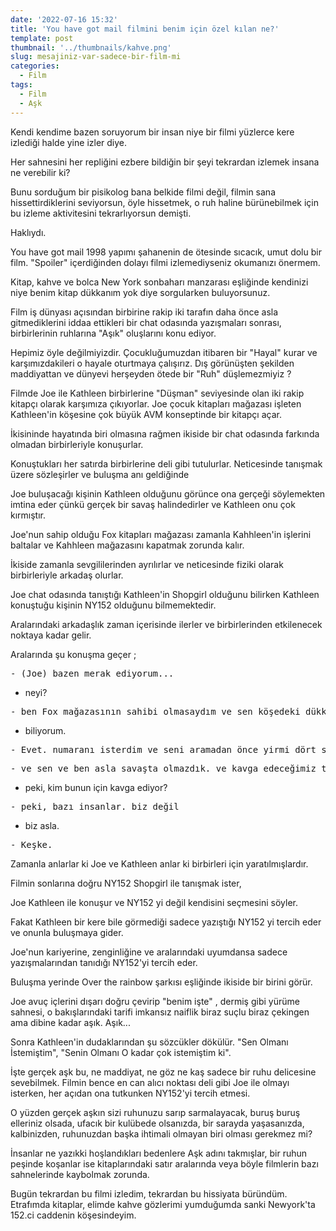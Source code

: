 ```yaml
---
date: '2022-07-16 15:32'
title: 'You have got mail filmini benim için özel kılan ne?'
template: post
thumbnail: '../thumbnails/kahve.png'
slug: mesajiniz-var-sadece-bir-film-mi
categories:
  - Film
tags:
  - Film
  - Aşk
---
```




Kendi kendime bazen soruyorum bir insan niye bir filmi yüzlerce kere izlediği halde yine izler diye.

Her sahnesini her repliğini ezbere bildiğin bir şeyi tekrardan izlemek insana ne verebilir ki?

Bunu sorduğum bir pisikolog bana belkide filmi değil, filmin sana hissettirdiklerini seviyorsun, öyle hissetmek, o ruh haline bürünebilmek için bu izleme aktivitesini tekrarlıyorsun demişti.

Haklıydı.


You have got mail 1998 yapımı şahanenin de ötesinde sıcacık, umut dolu bir film. "Spoiler" içerdiğinden dolayı filmi izlemediyseniz okumanızı önermem.


Kitap, kahve ve bolca New York sonbaharı manzarası eşliğinde kendinizi niye benim kitap dükkanım yok diye sorgularken buluyorsunuz.

Film iş dünyası açısından birbirine rakip iki tarafın daha önce asla gitmediklerini iddaa ettikleri bir chat odasında yazışmaları sonrası,
birbirlerinin ruhlarına "Aşık" oluşlarını konu ediyor.

Hepimiz öyle değilmiyizdir. Çocukluğumuzdan itibaren bir "Hayal" kurar ve karşımızdakileri o hayale oturtmaya çalışırız.
Dış görünüşten şekilden maddiyattan ve dünyevi herşeyden ötede bir "Ruh" düşlemezmiyiz ?

Filmde Joe ile Kathleen birbirlerine "Düşman" seviyesinde olan iki rakip kitapçı olarak karşımıza çıkıyorlar.
Joe çocuk kitapları mağazası işleten Kathleen'in köşesine çok büyük AVM konseptinde bir kitapçı açar.

İkisininde hayatında biri olmasına rağmen ikiside bir chat odasında farkında olmadan birbirleriyle konuşurlar.

Konuştukları her satırda birbirlerine deli gibi tutulurlar. Neticesinde tanışmak üzere sözleşirler ve buluşma anı geldiğinde 

Joe buluşacağı kişinin Kathleen olduğunu görünce ona gerçeği söylemekten imtina eder çünkü gerçek bir savaş halindedirler ve Kathleen onu çok kırmıştır.

Joe'nun sahip olduğu Fox kitapları mağazası zamanla Kahhleen'in işlerini baltalar ve Kahhleen mağazasını kapatmak zorunda kalır.

İkiside zamanla sevgililerinden ayrılırlar ve neticesinde fiziki olarak birbirleriyle arkadaş olurlar.

Joe chat odasında tanıştığı Kathleen'in Shopgirl olduğunu bilirken Kathleen konuştuğu kişinin NY152 olduğunu bilmemektedir.

Aralarındaki arkadaşlık zaman içerisinde ilerler ve birbirlerinden etkilenecek noktaya kadar gelir.

Aralarında şu konuşma geçer ;

<pre>- (Joe) bazen merak ediyorum...</pre>
+ neyi?
<pre>- ben Fox mağazasının sahibi olmasaydım ve sen köşedeki dükkan'ın sahibi olmasaydın ve sen ve ben daha yeni tanışmış olsaydık...</pre>
+ biliyorum.
<pre>- Evet. numaranı isterdim ve seni aramadan önce yirmi dört saat bekleyemezdim ve "hey, ne dersin... ya da bir film... ikimiz de yaşayacağımız sürece?"</pre>
<pre>- ve sen ve ben asla savaşta olmazdık. ve kavga edeceğimiz tek şey cumartesi gecesi hangi filmi kiralayacağımız olurdu.</pre>
+ peki, kim bunun için kavga ediyor?
<pre>- peki, bazı insanlar. biz değil</pre>
+ biz asla.
<pre>- Keşke.</pre>


Zamanla anlarlar ki Joe ve Kathleen anlar ki birbirleri için yaratılmışlardır. 

Filmin sonlarına doğru NY152 Shopgirl ile tanışmak ister,

Joe Kathleen ile konuşur ve NY152 yi değil kendisini seçmesini söyler.

Fakat Kathleen bir kere bile görmediği sadece yazıştığı NY152 yi tercih eder ve onunla buluşmaya gider.

Joe'nun kariyerine, zenginliğine ve aralarındaki uyumdansa sadece yazışmalarından tanıdığı NY152'yi tercih eder.

Buluşma yerinde Over the rainbow şarkısı eşliğinde ikiside bir birini görür.

Joe avuç içlerini dışarı doğru çevirip "benim işte" ,
dermiş gibi yürüme sahnesi, o bakışlarındaki tarifi imkansız naiflik biraz suçlu biraz çekingen ama dibine kadar aşık. Aşık... 

Sonra Kathleen'in dudaklarından şu sözcükler dökülür. "Sen Olmanı İstemiştim", "Senin Olmanı O kadar çok istemiştim ki".

İşte gerçek aşk bu, ne maddiyat, ne göz ne kaş sadece bir ruhu delicesine sevebilmek.
Filmin bence en can alıcı noktası deli gibi Joe ile olmayı isterken, her açıdan ona tutkunken NY152'yi tercih etmesi.

O yüzden gerçek aşkın sizi ruhunuzu sarıp sarmalayacak, buruş buruş elleriniz olsada, ufacık bir kulübede olsanızda, bir sarayda yaşasanızda,
kalbinizden, ruhunuzdan başka ihtimali olmayan biri olması gerekmez mi?

İnsanlar ne yazıkki hoşlandıkları bedenlere Aşk adını takmışlar, bir ruhun peşinde koşanlar ise kitaplarındaki satır aralarında veya böyle filmlerin bazı sahnelerinde kaybolmak zorunda.

Bugün tekrardan bu filmi izledim, tekrardan bu hissiyata büründüm. Etrafımda kitaplar, elimde kahve gözlerimi yumduğumda sanki Newyork'ta 152.ci caddenin köşesindeyim.
